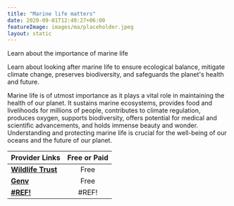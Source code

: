 ```yaml
---
title: "Marine life matters"
date: 2020-09-01T12:49:27+06:00
featureImage: images/ma/placeholder.jpeg
layout: static
---
```


Learn about the importance of marine life

Learn about looking after marine life to ensure ecological balance, mitigate climate change, preserves biodiversity, and safeguards the planet's health and future.

Marine life is of utmost importance as it plays a vital role in maintaining the health of our planet. It sustains marine ecosystems, provides food and livelihoods for millions of people, contributes to climate regulation, produces oxygen, supports biodiversity, offers potential for medical and scientific advancements, and holds immense beauty and wonder. Understanding and protecting marine life is crucial for the well-being of our oceans and the future of our planet.

| Provider Links      | Free or Paid  |  
| :-----------          | :--------------:      |  
| [**Wildlife Trust**](https://www.wildlifetrusts.org/habitats/marine) | Free | 
| [**Genv**](https://genv.org/marine-life/) | Free  | 
| [**#REF!**](#REF!) | #REF! | 
  

<br/><br/>






